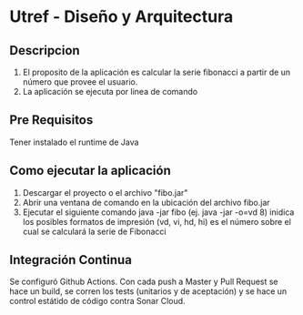 # Utref - Diseño y Arquitectura

## Descripcion
1. El proposito de la aplicación es calcular la serie fibonacci a partir de un número que provee el usuario.
2. La aplicación se ejecuta por linea de comando

## Pre Requisitos
Tener instalado el runtime de Java

## Como ejecutar la aplicación
1. Descargar el proyecto o el archivo "fibo.jar"
2. Abrir una ventana de comando en la ubicación del archivo fibo.jar
3. Ejecutar el siguiente comando java -jar fibo <print-mode> <serie-number> (ej. java -jar -o=vd 8)
<print-mode> inidica los posibles formatos de impresión (vd, vi, hd, hi)
<serie-number> es el número sobre el cual se calculará la serie de Fibonacci

## Integración Continua
Se configuró Github Actions. Con cada push a Master y Pull Request se hace un build, se corren los tests (unitarios y de aceptación) y se hace un control estátido de código contra Sonar Cloud.
